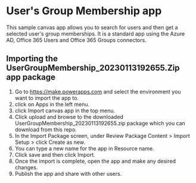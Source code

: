# User's Group Membership app

This sample canvas app allows you to search for users and then get a selected user's group memberships. It is a standard app using the Azure AD, Office 365 Users and Office 365 Groups connectors.

## Importing the UserGroupMembership_20230113192655.Zip app package

1.	Go to https://make.powerapps.com and select the environment you want to import the app to.
2.	click on Apps in the left menu.
3.	click Import canvas app in the top menu.
4.	Click upload and browse to the downloaded UserGroupMembership_20230113192655.zip package which you can download from this repo.
5.	In the Import Package screen, under Review Package Content > Import Setup > click Create as new.
6.  You can type a new name for the app in Resource name.
7.  Click save and then click Import.
8.	Once the import is complete, open the app and make any desired changes.
7.	Publish the app and share with other users.
